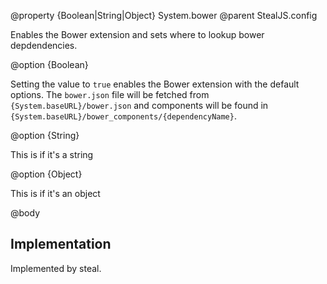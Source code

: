@property {Boolean|String|Object} System.bower
@parent StealJS.config

Enables the Bower extension and sets where to lookup bower depdendencies.

@option {Boolean}

Setting the value to `true` enables the Bower extension with the default options. The `bower.json` file will be fetched from `{System.baseURL}/bower.json` and components will be found in `{System.baseURL}/bower_components/{dependencyName}`.

@option {String}

This is if it's a string

@option {Object}

This is if it's an object

@body

## Implementation

Implemented by steal.
